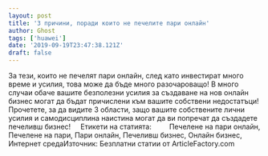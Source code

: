 ```yaml
---
layout: post
title: '3 причини, поради които не печелите пари онлайн'
author: Ghost
tags: ['huawei']
date: '2019-09-19T23:47:38.121Z'
draft: false
---
```


За тези, които не печелят пари онлайн, след като инвестират много време и усилия, това може да бъде много разочароващо! В много случаи обаче вашите безполезни усилия за създаване на нов онлайн бизнес могат да бъдат причислени към вашите собствени недостатъци! Прочетете, за да видите 3 области, защо вашите собствените лични усилия и самодисциплина наистина могат да ви попречат да създадете печеливш бизнес!     Етикети на статията:         Печелене на пари онлайн, Печелене на пари, Пари онлайн, Печеливш бизнес, Онлайн бизнес, Интернет средаИзточник: Безплатни статии от ArticleFactory.com
